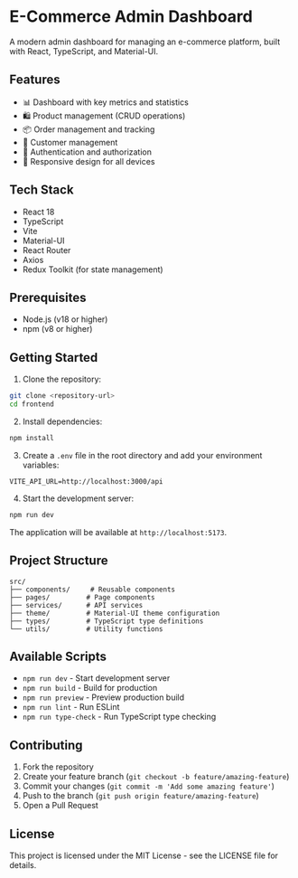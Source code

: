 # E-Commerce Admin Dashboard

A modern admin dashboard for managing an e-commerce platform, built with React, TypeScript, and Material-UI.

## Features

- 📊 Dashboard with key metrics and statistics
- 🛍️ Product management (CRUD operations)
- 📦 Order management and tracking
- 👥 Customer management
- 🔐 Authentication and authorization
- 📱 Responsive design for all devices

## Tech Stack

- React 18
- TypeScript
- Vite
- Material-UI
- React Router
- Axios
- Redux Toolkit (for state management)

## Prerequisites

- Node.js (v18 or higher)
- npm (v8 or higher)

## Getting Started

1. Clone the repository:
```bash
git clone <repository-url>
cd frontend
```

2. Install dependencies:
```bash
npm install
```

3. Create a `.env` file in the root directory and add your environment variables:
```env
VITE_API_URL=http://localhost:3000/api
```

4. Start the development server:
```bash
npm run dev
```

The application will be available at `http://localhost:5173`.

## Project Structure

```
src/
├── components/     # Reusable components
├── pages/         # Page components
├── services/      # API services
├── theme/         # Material-UI theme configuration
├── types/         # TypeScript type definitions
└── utils/         # Utility functions
```

## Available Scripts

- `npm run dev` - Start development server
- `npm run build` - Build for production
- `npm run preview` - Preview production build
- `npm run lint` - Run ESLint
- `npm run type-check` - Run TypeScript type checking

## Contributing

1. Fork the repository
2. Create your feature branch (`git checkout -b feature/amazing-feature`)
3. Commit your changes (`git commit -m 'Add some amazing feature'`)
4. Push to the branch (`git push origin feature/amazing-feature`)
5. Open a Pull Request

## License

This project is licensed under the MIT License - see the LICENSE file for details.
